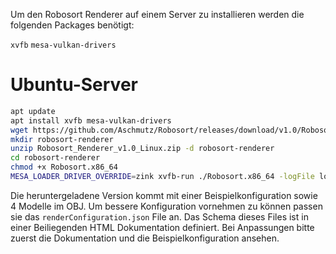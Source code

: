 Um den Robosort Renderer auf einem Server zu installieren werden die folgenden Packages benötigt:

`xvfb`
`mesa-vulkan-drivers`

# Ubuntu-Server

```bash
apt update
apt install xvfb mesa-vulkan-drivers
wget https://github.com/Aschmutz/Robosort/releases/download/v1.0/Robosort_Renderer_v1.0_Linux.zip
mkdir robosort-renderer
unzip Robosort_Renderer_v1.0_Linux.zip -d robosort-renderer
cd robosort-renderer
chmod +x Robosort.x86_64
MESA_LOADER_DRIVER_OVERRIDE=zink xvfb-run ./Robosort.x86_64 -logFile log.txt
```
Die heruntergeladene Version kommt mit einer Beispielkonfiguration sowie 4 Modelle im OBJ. Um bessere Konfiguration vornehmen zu können passen sie das `renderConfiguration.json` File an. Das Schema dieses Files ist in einer Beiliegenden HTML Dokumentation definiert. Bei Anpassungen bitte zuerst die Dokumentation und die Beispielkonfiguration ansehen.
